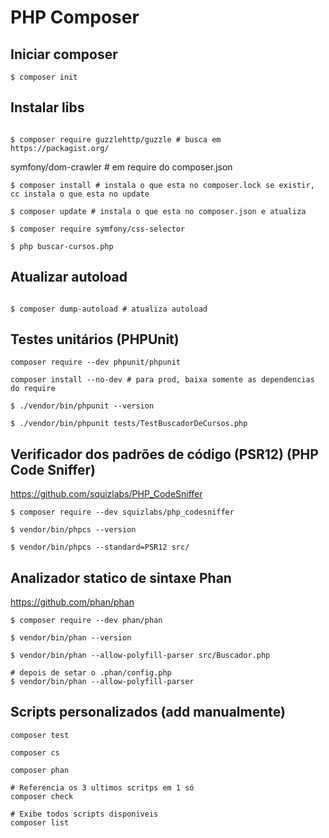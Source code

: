 # PHP Composer

## Iniciar composer
```
$ composer init
```

## Instalar libs
```

$ composer require guzzlehttp/guzzle # busca em  https://packagist.org/
```

symfony/dom-crawler # em require do composer.json

```
$ composer install # instala o que esta no composer.lock se existir, cc instala o que esta no update

$ composer update # instala o que esta no composer.json e atualiza

$ composer require symfony/css-selector

$ php buscar-cursos.php

```

## Atualizar autoload
```

$ composer dump-autoload # atualiza autoload
```

## Testes unitários (PHPUnit)
```
composer require --dev phpunit/phpunit

composer install --no-dev # para prod, baixa somente as dependencias do require

$ ./vendor/bin/phpunit --version

$ ./vendor/bin/phpunit tests/TestBuscadorDeCursos.php
```

## Verificador dos padrões de código (PSR12) (PHP Code Sniffer)
https://github.com/squizlabs/PHP_CodeSniffer

```
$ composer require --dev squizlabs/php_codesniffer

$ vendor/bin/phpcs --version

$ vendor/bin/phpcs --standard=PSR12 src/
```

## Analizador statico de sintaxe Phan
https://github.com/phan/phan

```
$ composer require --dev phan/phan

$ vendor/bin/phan --version

$ vendor/bin/phan --allow-polyfill-parser src/Buscador.php

# depois de setar o .phan/config.php
$ vendor/bin/phan --allow-polyfill-parser 

```

## Scripts personalizados (add manualmente)
```
composer test

composer cs

composer phan

# Referencia os 3 ultimos scritps em 1 só
composer check

# Exibe todos scripts disponiveis
composer list
```
